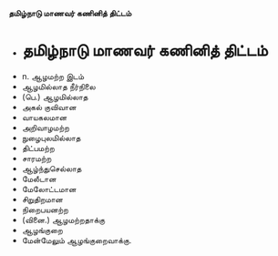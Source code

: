 **தமிழ்நாடு மாணவர் கணினித் திட்டம்**
- # தமிழ்நாடு மாணவர் கணினித் திட்டம்
- n. ஆழமற்ற இடம்
- ஆழமில்லாத நீர்நிலை
- (பெ.) ஆழமில்லாத
- அகல் குவிவான
- வாயகலமான
- அறிவாழமற்ற
- நுழைபுலமில்லாத
- திட்பமற்ற
- சாரமற்ற
- ஆழ்ந்துசெல்லாத
- மேலீடான
- மேலோட்டமான
- சிறுதிறமான
- நிறைபயனற்ற
- (வினை.) ஆழமற்றதாக்கு
- ஆழங்குறை
- மேன்மேலும் ஆழங்குறைவாக்கு.

